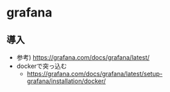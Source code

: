 # grafana

## 導入

- 参考) https://grafana.com/docs/grafana/latest/
- dockerで突っ込む
  - https://grafana.com/docs/grafana/latest/setup-grafana/installation/docker/